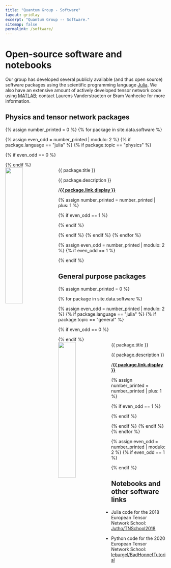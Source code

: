```yaml
---
title: "Quantum Group - Software"
layout: gridlay
excerpt: "Quantum Group -- Software."
sitemap: false
permalink: /software/
---
```

# Open-source software and notebooks

Our group has developed several publicly available (and thus open source) software packages using the scientific programming language [Julia](https://www.julialang.org). We also have an extensive amount of actively developed tensor network code using [MATLAB](https://nl.mathworks.com/products/matlab.html); contact Laurens Vanderstraeten or Bram Vanhecke for more information.

## Physics and tensor network packages

{% assign number_printed = 0 %}
{% for package in site.data.software %}

{% assign even_odd = number_printed | modulo: 2 %}
{% if package.language == "julia" %}
{% if package.topic == "physics" %}

{% if even_odd == 0 %}
<div class="row">
{% endif %}

<div class="col-sm-6 clearfix">
 <div class="well">
  <pubtit>{{ package.title }}</pubtit>
  <img src="{{ site.url }}{{ site.baseurl }}/images/software/{{ package.image }}" class="img-responsive" width="33%" style="float: left" />
  <p>{{ package.description }}</p>
  <p><i class="fab fa-github"></i>/<strong><a href="{{ package.link.url }}">{{ package.link.display }}</a></strong></p>
 </div>
</div>

{% assign number_printed = number_printed | plus: 1 %}

{% if even_odd == 1 %}
</div>
{% endif %}

{% endif %}
{% endif %}
{% endfor %}

{% assign even_odd = number_printed | modulo: 2 %}
{% if even_odd == 1 %}
</div>
{% endif %}

## General purpose packages

{% assign number_printed = 0 %}

{% for package in site.data.software %}

{% assign even_odd = number_printed | modulo: 2 %}
{% if package.language == "julia" %}
{% if package.topic == "general" %}

{% if even_odd == 0 %}
<div class="row">
{% endif %}

<div class="col-sm-6 clearfix">
 <div class="well">
  <pubtit>{{ package.title }}</pubtit>
  <img src="{{ site.url }}{{ site.baseurl }}/images/software/{{ package.image }}" class="img-responsive" width="33%" style="float: left" />
  <p>{{ package.description }}</p>
  <p><i class="fab fa-github"></i>/<strong><a href="{{ package.link.url }}">{{ package.link.display }}</a></strong></p>
 </div>
</div>

{% assign number_printed = number_printed | plus: 1 %}

{% if even_odd == 1 %}
</div>
{% endif %}

{% endif %}
{% endif %}
{% endfor %}

{% assign even_odd = number_printed | modulo: 2 %}
{% if even_odd == 1 %}
</div>
{% endif %}

## Notebooks and other software links

* Julia code for the 2018 European Tensor Network School: [Jutho/TNSchool2018](https://github.com/Jutho/TNSchool2018)

* Python code for the 2020 European Tensor Network School: [leburgel/BadHonnefTutorial](https://github.com/leburgel/BadHonnefTutorial)
